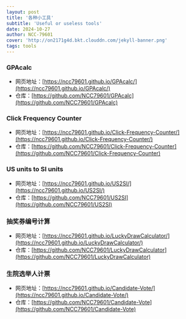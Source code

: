 ```yaml
---
layout: post
title: '各种小工具'
subtitle: 'Useful or useless tools'
date: 2024-10-27
author: NCC-79601
cover: 'http://on2171g4d.bkt.clouddn.com/jekyll-banner.png'
tags: tools
---
```


### GPAcalc
- 网页地址：[https://ncc79601.github.io/GPAcalc/](https://ncc79601.github.io/GPAcalc/)
- 仓库：[https://github.com/NCC79601/GPAcalc](https://github.com/NCC79601/GPAcalc)

### Click Frequency Counter

- 网页地址：[https://ncc79601.github.io/Click-Frequency-Counter/](https://ncc79601.github.io/Click-Frequency-Counter/)
- 仓库：[https://github.com/NCC79601/Click-Frequency-Counter](https://github.com/NCC79601/Click-Frequency-Counter)

### US units to SI units
- 网页地址：[https://ncc79601.github.io/US2SI/](https://ncc79601.github.io/US2SI/)
- 仓库：[https://github.com/NCC79601/US2SI](https://github.com/NCC79601/US2SI)

### 抽奖券编号计算
- 网页地址：[https://ncc79601.github.io/LuckyDrawCalculator/](https://ncc79601.github.io/LuckyDrawCalculator/)
- 仓库：[https://github.com/NCC79601/LuckyDrawCalculator](https://github.com/NCC79601/LuckyDrawCalculator)
  
### 生院选举人计票
- 网页地址：[https://ncc79601.github.io/Candidate-Vote/](https://ncc79601.github.io/Candidate-Vote/)
- 仓库：[https://github.com/NCC79601/Candidate-Vote](https://github.com/NCC79601/Candidate-Vote)